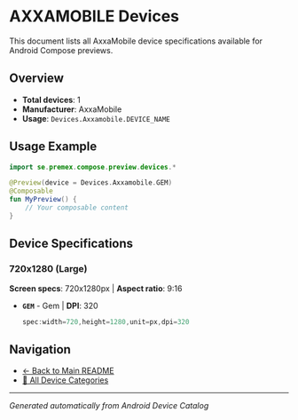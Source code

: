 # AXXAMOBILE Devices

This document lists all AxxaMobile device specifications available for Android Compose previews.

## Overview

- **Total devices**: 1
- **Manufacturer**: AxxaMobile
- **Usage**: `Devices.Axxamobile.DEVICE_NAME`

## Usage Example

```kotlin
import se.premex.compose.preview.devices.*

@Preview(device = Devices.Axxamobile.GEM)
@Composable
fun MyPreview() {
    // Your composable content
}
```

## Device Specifications

### 720x1280 (Large)

**Screen specs**: 720x1280px | **Aspect ratio**: 9:16

- **`GEM`** - Gem | **DPI**: 320
  ```kotlin
  spec:width=720,height=1280,unit=px,dpi=320
  ```

## Navigation

- [← Back to Main README](../../README.md)
- [📱 All Device Categories](../README.md)

---
*Generated automatically from Android Device Catalog*
